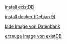 [install existDB](https://exist-db.org/exist/apps/doc/basic-installation)

[install docker (Debian 9)](https://www.digitalocean.com/community/tutorials/how-to-install-and-use-docker-on-debian-9)


[lade Image von Datenbank](https://hub.docker.com/r/existdb/teipublisher)

[erzeuge Image von existDB](https://github.com/eXist-db/docker-existdb)
